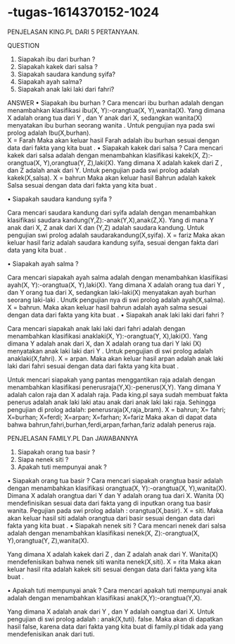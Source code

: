 # -tugas-1614370152-1024
PENJELASAN KING.PL DARI 5 PERTANYAAN.

QUESTION
1.	Siapakah ibu dari burhan ?
2.	Siapakah kakek dari salsa ?
3.	Siapakah saudara kandung syifa?
4.	Siapakah ayah salma?
5.	Siapakah anak laki laki dari fahri?

ANSWER
•	Siapakah ibu burhan ?
Cara mencari ibu burhan adalah dengan menambahkan klasifikasi ibu(X, Y):-orangtua(X, Y),wanita(X). 
Yang dimana X adalah orang tua dari Y , dan Y anak dari X, sedangkan wanita(X) menyatakan ibu burhan seorang wanita .
Untuk pengujian nya pada swi prolog adalah 
Ibu(X,burhan).  
X = Farah 
Maka akan keluar hasil Farah adalah ibu burhan  sesuai dengan data dari fakta yang kita buat .
•	Siapakah kakek dari salsa ?
Cara mencari kakek dari salsa adalah dengan menambahkan klasifikasi kakek(X, Z):-orangtua(X, Y),orangtua(Y, Z),laki(X).
Yang dimana X adalah kakek dari Z , dan Z adalah anak dari Y.
Untuk pengujian pada swi prolog adalah 
kakek(X,salsa).
X = bahrun
Maka akan keluar hasil Bahrun adalah kakek Salsa sesuai dengan data dari fakta yang kita buat .

•	Siapakah saudara kandung syifa ?

Cara mencari saudara kandung dari syifa adalah dengan menambahkan klasifikasi saudara kandung(Y,Z):-anak(Y,X),anak(Z,X).
Yang di mana Y anak dari X,  Z anak dari X dan (Y,Z) adalah saudara kandung. 
Untuk pengujian swi prolog adalah 
saudarakandung(X,syifa).
X = fariz
Maka akan keluar hasil fariz adalah saudara kandung syifa, sesuai dengan fakta dari data yang kita buat .

•	Siapakah ayah salma ?

Cara mencari siapakah ayah salma adalah dengan menambahkan klasifikasi ayah(X, Y):-orangtua(X, Y),laki(X).
Yang dimana X adalah orang tua dari Y , dan Y orang tua dari X, sedangkan laki-laki(X) menyatakan ayah burhan seorang laki-laki .
Unutk pengujian nya di swi prolog adalah
ayah(X,salma).
X = bahrun.
Maka akan keluar hasil bahrun adalah ayah salma sesuai dengan data dari fakta yang kita buat .
•	Siapakah anak laki laki dari fahri ?

Cara mencari siapakah anak laki laki dari fahri adalah dengan menambahkan klasifikasi anaklaki(X, Y):-orangtua(Y, X),laki(X).
Yang dimana Y adalah anak dari X, dan X adalah orang tua dari  Y laki (X) menyatakan anak laki laki dari Y .
Untuk pengujian di swi prolog adalah 
anaklaki(X,fahri).
X = arpan.
Maka akan keluar hasil arpan adalah anak laki laki dari fahri sesuai dengan data dari fakta yang kita buat .

Untuk mencari siapakah yang pantas menggantikan raja adalah dengan menambahkan klasifikasi penerusraja(Y,X):-penerus(X,Y).
Yang dimana Y adalah calon raja dan X adalah raja.
Pada king.pl saya sudah membuat fakta penerus adalah anak laki laki atau anak dari anak laki laki raja.
Sehingga pengujian di prolog adalah:
penerusraja(X,raja_bram).
X = bahrun;
X= fahri;
X=burhan;
X=ferdi;
X=arpan;
X=farhan;
X=fariz
Maka akan di dapat data bahwa bahrun,fahri,burhan,ferdi,arpan,farhan,fariz adalah penerus raja.

PENJELASAN FAMILY.PL Dan JAWABANNYA
1.	 Siapakah orang tua basir ?
2.	Siapa nenek siti ?
3.	Apakah tuti mempunyai anak ?


•	Siapakah orang tua basir ?
Cara mencari siapakah orangtua basir adalah dengan menambahkan klasifikasi orangtua(X, Y):-orangtua(X, Y),wanita(X).
Dimana X adalah orangtua dari Y dan Y adalah orang tua dari X. Wanita (X) mendefinisikan sesuai data dari fakta yang di inputkan orang tua basir wanita.
Pegujian pada swi prolog adalah :
orangtua(X,basir).
X = siti.
Maka akan keluar hasil siti adalah orangtua dari basir sesuai dengan data dari fakta yang kita buat .
•	Siapakah nenek siti ?
Cara mencari nenek dari salsa adalah dengan menambahkan klasifikasi nenek(X, Z):-orangtua(X, Y),orangtua(Y, Z),wanita(X).

Yang dimana X adalah kakek dari Z , dan Z adalah anak dari Y.
Wanita(X) mendefenisikan bahwa nenek siti wanita
nenek(X,siti).
X = rita
Maka akan keluar hasil rita adalah kakek siti sesuai dengan data dari fakta yang kita buat .

•	Apakah tuti mempunyai anak ?
Cara mencari apakah tuti mempunyai anak adalah dengan menambahkan klasifikasi 
anak(X,Y):-orangtua(Y,X).  

Yang dimana X adalah anak dari Y , dan Y adalah oangtua dari X.
Untuk pengujian di swi prolog adalah :
anak(X,tuti).
false.
Maka akan di dapatkan hasil false, karena data dari fakta yang kita buat di family.pl tidak ada yang mendefenisikan anak dari tuti.

